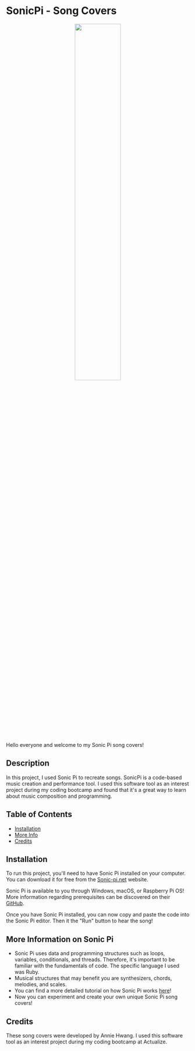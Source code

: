 # SonicPi - Song Covers

<p align="center">
  <img src="https://sonic-pi.net/media/images/home/logo.png" width=50% height=50%>
</p>

Hello everyone and welcome to my Sonic Pi song covers!

<a name="desc"></a>
## Description
In this project, I used Sonic Pi to recreate songs. SonicPi is a code-based music creation and performance tool. I used this software tool as an interest project during my coding bootcamp and found that it's a great way to learn about music composition and programming.

## Table of Contents
* [Installation](#install)
* [More Info](#tutorial)
* [Credits](#credits)

<a name="install"></a>
## Installation
To run this project, you'll need to have Sonic Pi installed on your computer. You can download it for free from the [Sonic-pi.net](https://sonic-pi.net/) website. 

Sonic Pi is available to you through Windows, macOS, or Raspberry Pi OS! More information regarding prerequisites can be discovered on their [GitHub](https://github.com/sonic-pi-net/sonic-pi). 

Once you have Sonic Pi installed, you can now copy and paste the code into the Sonic Pi editor. Then it the "Run" button to hear the song!

<a name="tutorial"></a>
## More Information on Sonic Pi
- Sonic Pi uses data and programming structures such as loops, variables, conditionals, and threads. Therefore, it's important to be familiar with the fundamentals of code. The specific language I used was Ruby. 
- Musical structures that may benefit you are synthesizers, chords, melodies, and scales. 
- You can find a more detailed tutorial on how Sonic Pi works [here](https://sonic-pi.net/tutorial.html#section-2)!
- Now you can experiment and create your own unique Sonic Pi song covers!

<a name="credits"></a>
## Credits

These song covers were developed by Annie Hwang. I used this software tool as an interest project during my coding bootcamp at Actualize.
